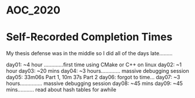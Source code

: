 # AOC_2020

# Self-Recorded Completion Times
My thesis defense was in the middle so I did all of the days late.........

day01: ~4 hour
.............first time using CMake or C++ on linux
day02: ~1 hour
day03: ~20 mins
day04: ~3 hours............. massive debugging session
day05: 33m06s Part 1, 10m 37s Part 2
day06:  forgot to time...
day07: ~3 hours............... massive debugging session
day08: ~45 mins
day09: ~45 mins........... read about hash tables for awhile